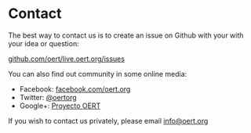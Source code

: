 Contact 
============

The best way to contact us is to create an issue on Github with your with your idea or question:

<a href="https://github.com/oert/live.oert.org/issues/">github.com/oert/live.oert.org/issues</a>

You can also find out community in some online media:

* Facebook: <a href="http://www.facebook.com/oert.org">facebook.com/oert.org</a>
* Twitter: <a href="http://twitter.com/OertOrg">@oertorg</a>
* Google+: <a href="">Proyecto OERT</a>

If you wish to contact us privately, please email <a href="mailto:info@oert.org">info@oert.org</a>

